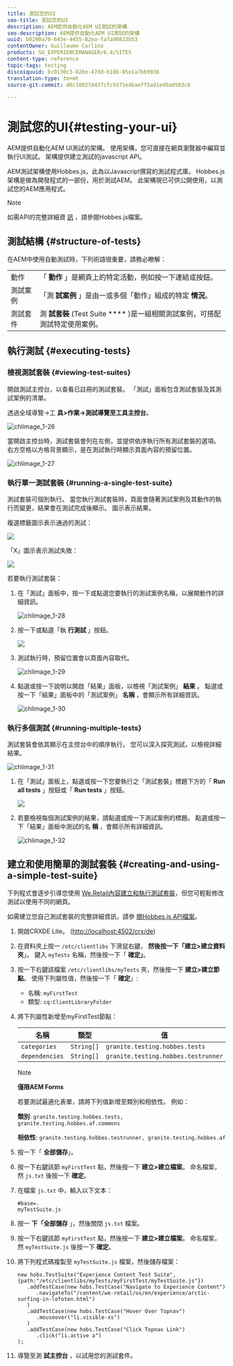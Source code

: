 ```yaml
---
title: 測試您的UI
seo-title: 測試您的UI
description: AEM提供自動化AEM UI測試的架構
seo-description: AEM提供自動化AEM UI測試的架構
uuid: b0280a70-643e-4455-82ea-fa7a90823b53
contentOwner: Guillaume Carlino
products: SG_EXPERIENCEMANAGER/6.4/SITES
content-type: reference
topic-tags: testing
discoiquuid: bc0130c3-826e-47dd-b18b-85e1a7bb9936
translation-type: tm+mt
source-git-commit: d6c10927d437cfc9371e4baeff5a91ed9a0503c8

---
```



# 測試您的UI{#testing-your-ui}

AEM提供自動化AEM UI測試的架構。 使用架構，您可直接在網頁瀏覽器中編寫並執行UI測試。 架構提供建立測試的javascript API。

AEM測試架構使用Hobbes.js，此為以Javascript撰寫的測試程式庫。 Hobbes.js架構是做為開發程式的一部份，用於測試AEM。 此架構現已可供公開使用，以測試您的AEM應用程式。

>[!NOTE]
>
>如需API的完整詳細資 [訊](https://helpx.adobe.com/experience-manager/6-4/sites/developing/using/reference-materials/test-api/index.html) ，請參閱Hobbes.js檔案。

## 測試結構 {#structure-of-tests}

在AEM中使用自動測試時，下列術語很重要，請務必瞭解：

|  |  |
|---|---|
| 動作 | 「 **動作** 」是網頁上的特定活動，例如按一下連結或按鈕。 |
| 測試案例 | 「測 **試案例** 」是由一或多個「動作」組成的特定 **情況**。 |
| 測試套件 | 測 **試套裝** (Test Suite **** )是一組相關測試案例，可搭配測試特定使用案例。 |

## 執行測試 {#executing-tests}

### 檢視測試套裝 {#viewing-test-suites}

開啟測試主控台，以查看已註冊的測試套裝。 「測試」面板包含測試套裝及其測試案例的清單。

透過全域導覽->工 **具>作業->測試導覽至工具主控台**。

![chlimage_1-26](assets/chlimage_1-26.png)

當開啟主控台時，測試套裝會列在左側，並提供依序執行所有測試套裝的選項。 右方空格以方格背景顯示，是在測試執行時顯示頁面內容的預留位置。

![chlimage_1-27](assets/chlimage_1-27.png)

### 執行單一測試套裝 {#running-a-single-test-suite}

測試套裝可個別執行。 當您執行測試套裝時，頁面會隨著測試案例及其動作的執行而變更，結果會在測試完成後顯示。 圖示表示結果。

複選標籤圖示表示通過的測試：

![](do-not-localize/chlimage_1-5.png)

「X」圖示表示測試失敗：

![](do-not-localize/chlimage_1-6.png)

若要執行測試套裝：

1. 在「測試」面板中，按一下或點選您要執行的測試案例名稱，以展開動作的詳細資訊。

   ![chlimage_1-28](assets/chlimage_1-28.png)

1. 按一下或點選「執 **行測試** 」按鈕。

   ![](do-not-localize/chlimage_1-7.png)

1. 測試執行時，預留位置會以頁面內容取代。

   ![chlimage_1-29](assets/chlimage_1-29.png)

1. 點選或按一下說明以開啟「結果」面板，以檢視「測試案例」 **結果** 。 點選或按一下「結果」面板中的「測試案例」 **名稱** ，會顯示所有詳細資訊。

   ![chlimage_1-30](assets/chlimage_1-30.png)

### 執行多個測試 {#running-multiple-tests}

測試套裝會依其顯示在主控台中的順序執行。 您可以深入探究測試，以檢視詳細結果。

![chlimage_1-31](assets/chlimage_1-31.png)

1. 在「測試」面板上，點選或按一下您要執行之「測試套裝」標題下方的「 **Run all tests** 」按鈕或「 **Run tests** 」按鈕。

   ![](do-not-localize/chlimage_1-8.png)

1. 若要檢視每個測試案例的結果，請點選或按一下測試案例的標題。 點選或按一下「結果」面板中測試的名 **稱** ，會顯示所有詳細資訊。

   ![chlimage_1-32](assets/chlimage_1-32.png)

## 建立和使用簡單的測試套裝 {#creating-and-using-a-simple-test-suite}

下列程式會逐步引導您使用 [We.Retail內容建立和執行測試套裝](/help/sites-developing/we-retail.md)，但您可輕鬆修改測試以使用不同的網頁。

如需建立您自己測試套裝的完整詳細資訊，請參 [閱Hobbes.js API檔案](https://helpx.adobe.com/experience-manager/6-4/sites/developing/using/reference-materials/test-api/index.html)。

1. 開啟CRXDE Lite。 ([http://localhost:4502/crx/de](http://localhost:4502/crx/de))
1. 在資料夾上按一 `/etc/clientlibs` 下滑鼠右鍵， **然後按一下「建立>建立資料夾**」。 鍵入 `myTests` 名稱，然後按一下「 **確定」**。
1. 按一下右鍵該檔案 `/etc/clientlibs/myTests` 夾，然後按一下 **建立>建立節點**。 使用下列屬性值，然後按一下「 **確定**」:

   * 名稱: `myFirstTest`
   * 類型: `cq:ClientLibraryFolder`

1. 將下列屬性新增至myFirstTest節點：

   | 名稱 | 類型 | 值 |
   |---|---|---|
   | `categories` | `String[]` | `granite.testing.hobbes.tests` |
   | `dependencies` | `String[]` | `granite.testing.hobbes.testrunner` |

   >[!NOTE]
   >
   >**僅限AEM Forms**
   >
   >若要測試最適化表單，請將下列值新增至類別和相依性。 例如：
   >
   >**類別**: `granite.testing.hobbes.tests, granite.testing.hobbes.af.commons`
   >
   >**相依性**: `granite.testing.hobbes.testrunner, granite.testing.hobbes.af`

1. 按一下「 **全部儲存**」。
1. 按一下右鍵該節 `myFirstTest` 點，然後按一下 **建立>建立檔案**。 命名檔案，然 `js.txt` 後按一下 **確定**。
1. 在檔案 `js.txt` 中，輸入以下文本：

   ```
   #base=.
   myTestSuite.js
   ```

1. 按一 **下「全部儲存** 」，然後關閉 `js.txt` 檔案。
1. 按一下右鍵該節 `myFirstTest` 點，然後按一下 **建立>建立檔案**。 命名檔案，然 `myTestSuite.js` 後按一下 **確定**。
1. 將下列程式碼複製至 `myTestSuite.js` 檔案，然後儲存檔案：

   ```
   new hobs.TestSuite("Experience Content Test Suite", {path:"/etc/clientlibs/myTests/myFirstTest/myTestSuite.js"})
      .addTestCase(new hobs.TestCase("Navigate to Experience Content")
         .navigateTo("/content/we-retail/us/en/experience/arctic-surfing-in-lofoten.html")
      )
      .addTestCase(new hobs.TestCase("Hover Over Topnav")
         .mouseover("li.visible-xs")
      )
      .addTestCase(new hobs.TestCase("Click Topnav Link")
         .click("li.active a")
   );
   ```

1. 導覽至測 **試主控台** ，以試用您的測試套件。

